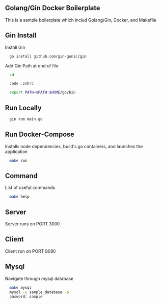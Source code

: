 ## Golang/Gin Docker Boilerplate

This is a sample boilerplate which includ Golang/Gin, Docker, and Makefile

## Gin Install

Install Gin

```bash
  go install github.com/gin-gonic/gin
```

Add Gin Path at end of file

```bash
  cd

  code .zshrc

  export PATH=$PATH:$HOME/go/bin
```

## Run Locally

```bash
  gin run main.go
```

## Run Docker-Compose

Installs node dependencies, build's go containers, and launches the application

```bash
  make run
```

## Command

List of useful commands

```bash
  make help
```

## Server

Server runs on PORT 3000

## Client

Client run on PORT 8080

## Mysql

Navigate through mysql database

```bash
  make mysql
  mysql -u sample_database -p
  pasword: sample
```
